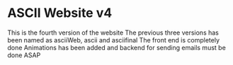 # ASCII Website v4

This is the fourth version of the website
The previous three versions has been named as asciiWeb, ascii and asciifinal
The front end is completely done 
Animations has been added
and backend for sending emails must be done ASAP
